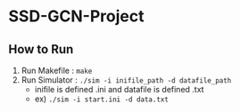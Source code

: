 # SSD-GCN-Project

## How to Run

1. Run Makefile : ```make```
2. Run Simulator : ```./sim -i inifile_path -d datafile_path```
	- inifile is defined .ini and datafile is defined .txt
	- ex) ```./sim -i start.ini -d data.txt```
